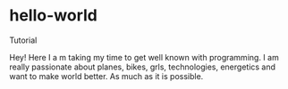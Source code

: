 # hello-world
Tutorial

Hey! Here I a m taking my time to get well known with programming.
I am really passionate about planes, bikes, grls, technologies, energetics and want to make world better.
As much as it is possible.
